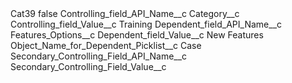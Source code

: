 <?xml version="1.0" encoding="UTF-8"?>
<CustomMetadata xmlns="http://soap.sforce.com/2006/04/metadata" xmlns:xsi="http://www.w3.org/2001/XMLSchema-instance" xmlns:xsd="http://www.w3.org/2001/XMLSchema">
    <label>Cat39</label>
    <protected>false</protected>
    <values>
        <field>Controlling_field_API_Name__c</field>
        <value xsi:type="xsd:string">Category__c</value>
    </values>
    <values>
        <field>Controlling_field_Value__c</field>
        <value xsi:type="xsd:string">Training</value>
    </values>
    <values>
        <field>Dependent_field_API_Name__c</field>
        <value xsi:type="xsd:string">Features_Options__c</value>
    </values>
    <values>
        <field>Dependent_field_Value__c</field>
        <value xsi:type="xsd:string">New Features</value>
    </values>
    <values>
        <field>Object_Name_for_Dependent_Picklist__c</field>
        <value xsi:type="xsd:string">Case</value>
    </values>
    <values>
        <field>Secondary_Controlling_Field_API_Name__c</field>
        <value xsi:nil="true"/>
    </values>
    <values>
        <field>Secondary_Controlling_Field_Value__c</field>
        <value xsi:nil="true"/>
    </values>
</CustomMetadata>

